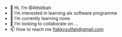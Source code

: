 - 👋 Hi, I’m @Attolibah
- 👀 I’m interested in learning alx software programme
- 🌱 I’m currently learning none
- 💞️ I’m looking to collaborate on ...
- 📫 How to reach me flakkyzulfah@gmail.com

<!---
Attolibah/Attolibah is a ✨ special ✨ repository because its `README.md` (this file) appears on your GitHub profile.
You can click the Preview link to take a look at your changes.
--->
